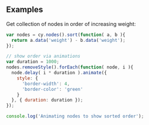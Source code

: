 ## Examples

Get collection of nodes in order of increasing weight:
```js
var nodes = cy.nodes().sort(function( a, b ){
  return a.data('weight') - b.data('weight');
});

// show order via animations
var duration = 1000;
nodes.removeStyle().forEach(function( node, i ){
  node.delay( i * duration ).animate({
    style: {
      'border-width': 4,
      'border-color': 'green'
    }
  }, { duration: duration });
});

console.log('Animating nodes to show sorted order');
```
